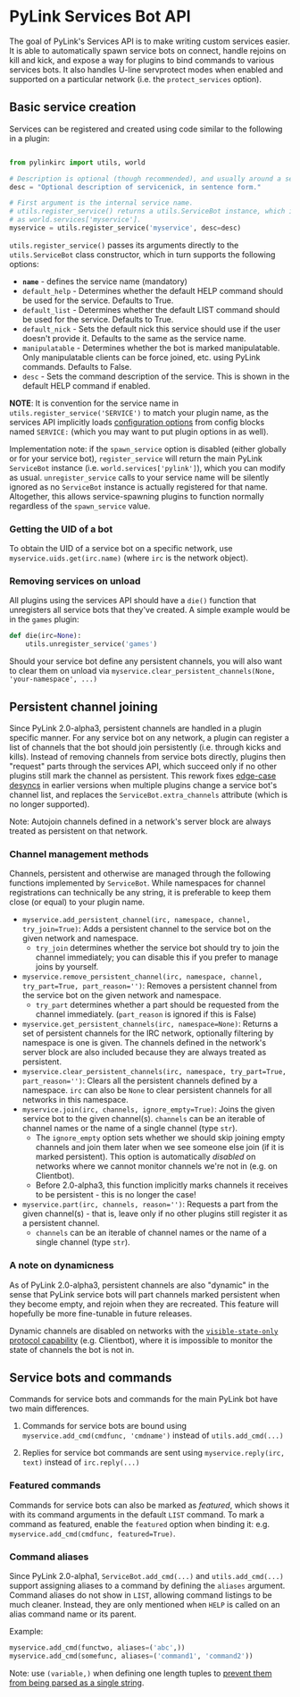 # PyLink Services Bot API

The goal of PyLink's Services API is to make writing custom services easier. It is able to automatically spawn service bots on connect, handle rejoins on kill and kick, and expose a way for plugins to bind commands to various services bots. It also handles U-line servprotect modes when enabled and supported on a particular network (i.e. the `protect_services` option).

## Basic service creation

Services can be registered and created using code similar to the following in a plugin:

```python

from pylinkirc import utils, world

# Description is optional (though recommended), and usually around a sentence or two.
desc = "Optional description of servicenick, in sentence form."

# First argument is the internal service name.
# utils.register_service() returns a utils.ServiceBot instance, which is also stored
# as world.services['myservice'].
myservice = utils.register_service('myservice', desc=desc)
```

`utils.register_service()` passes its arguments directly to the `utils.ServiceBot` class constructor, which in turn supports the following options:

- **`name`** - defines the service name (mandatory)
- `default_help` - Determines whether the default HELP command should be used for the service. Defaults to True.
- `default_list` - Determines whether the default LIST command should be used for the service. Defaults to True.
- `default_nick` - Sets the default nick this service should use if the user doesn't provide it. Defaults to the same as the service name.
- `manipulatable` - Determines whether the bot is marked manipulatable. Only manipulatable clients can be force joined, etc. using PyLink commands. Defaults to False.
- `desc` - Sets the command description of the service. This is shown in the default HELP command if enabled.

**NOTE**: It is convention for the service name in `utils.register_service('SERVICE')` to match your plugin name, as the services API implicitly loads [configuration options](../advanced-services-config.md) from config blocks named `SERVICE:` (which you may want to put plugin options in as well).

Implementation note: if the `spawn_service` option is disabled (either globally or for your service bot), `register_service` will return the main PyLink `ServiceBot` instance (i.e. `world.services['pylink']`), which you can modify as usual. `unregister_service` calls to your service name will be silently ignored as no `ServiceBot` instance is actually registered for that name. Altogether, this allows service-spawning plugins to function normally regardless of the `spawn_service` value.

### Getting the UID of a bot

To obtain the UID of a service bot on a specific network, use `myservice.uids.get(irc.name)` (where `irc` is the network object).

### Removing services on unload

All plugins using the services API should have a `die()` function that unregisters all service bots that they've created. A simple example would be in the `games` plugin:

```python
def die(irc=None):
    utils.unregister_service('games')
```

Should your service bot define any persistent channels, you will also want to clear them on unload via `myservice.clear_persistent_channels(None, 'your-namespace', ...)`

## Persistent channel joining

Since PyLink 2.0-alpha3, persistent channels are handled in a plugin specific manner. For any service bot on any network, a plugin can register a list of channels that the bot should join persistently (i.e. through kicks and kills). Instead of removing channels from service bots directly, plugins then "request" parts through the services API, which succeed only if no other plugins still mark the channel as persistent. This rework fixes [edge-case desyncs](https://github.com/jlu5/PyLink/issues/265) in earlier versions when multiple plugins change a service bot's channel list, and replaces the `ServiceBot.extra_channels` attribute (which is no longer supported).

Note: Autojoin channels defined in a network's server block are always treated as persistent on that network.

### Channel management methods

Channels, persistent and otherwise are managed through the following functions implemented by `ServiceBot`. While namespaces for channel registrations can technically be any string, it is preferable to keep them close (or equal) to your plugin name.

- `myservice.add_persistent_channel(irc, namespace, channel, try_join=True)`: Adds a persistent channel to the service bot on the given network and namespace.
    - `try_join` determines whether the service bot should try to join the channel immediately; you can disable this if you prefer to manage joins by yourself.
- `myservice.remove_persistent_channel(irc, namespace, channel, try_part=True, part_reason='')`: Removes a persistent channel from the service bot on the given network and namespace.
    - `try_part` determines whether a part should be requested from the channel immediately. (`part_reason` is ignored if this is False)
- `myservice.get_persistent_channels(irc, namespace=None)`: Returns a set of persistent channels for the IRC network, optionally filtering by namespace is one is given. The channels defined in the network's server block are also included because they are always treated as persistent.
- `myservice.clear_persistent_channels(irc, namespace, try_part=True, part_reason='')`: Clears all the persistent channels defined by a namespace. `irc` can also be `None` to clear persistent channels for all networks in this namespace.
- `myservice.join(irc, channels, ignore_empty=True)`: Joins the given service bot to the given channel(s). `channels` can be an iterable of channel names or the name of a single channel (type `str`).
    - The `ignore_empty` option sets whether we should skip joining empty channels and join them later when we see someone else join (if it is marked persistent). This option is automatically *disabled* on networks where we cannot monitor channels we're not in (e.g. on Clientbot).
    - Before 2.0-alpha3, this function implicitly marks channels it receives to be persistent - this is no longer the case!
- `myservice.part(irc, channels, reason='')`: Requests a part from the given channel(s) - that is, leave only if no other plugins still register it as a persistent channel.
    - `channels` can be an iterable of channel names or the name of a single channel (type `str`).

### A note on dynamicness

As of PyLink 2.0-alpha3, persistent channels are also "dynamic" in the sense that PyLink service bots will part channels marked persistent when they become empty, and rejoin when they are recreated. This feature will hopefully be more fine-tunable in future releases.

Dynamic channels are disabled on networks with the [`visible-state-only` protocol capability](pmodule-spec.md#pylink-protocol-capabilities) (e.g. Clientbot), where it is impossible to monitor the state of channels the bot is not in.

## Service bots and commands

Commands for service bots and commands for the main PyLink bot have two main differences.

1) Commands for service bots are bound using `myservice.add_cmd(cmdfunc, 'cmdname')` instead of `utils.add_cmd(...)`

2) Replies for service bot commands are sent using `myservice.reply(irc, text)` instead of `irc.reply(...)`

### Featured commands

Commands for service bots can also be marked as *featured*, which shows it with its command arguments in the default `LIST` command. To mark a command as featured, enable the `featured` option when binding it: e.g. `myservice.add_cmd(cmdfunc, featured=True)`.

### Command aliases

Since PyLink 2.0-alpha1, `ServiceBot.add_cmd(...)` and `utils.add_cmd(...)` support assigning aliases to a command by defining the `aliases` argument. Command aliases do not show in `LIST`, allowing command listings to be much cleaner. Instead, they are only mentioned when `HELP` is called on an alias command name or its parent.

Example:

```python
myservice.add_cmd(functwo, aliases=('abc',))
myservice.add_cmd(somefunc, aliases=('command1', 'command2'))
```

Note: use `(variable,)` when defining one length tuples to [prevent them from being parsed as a single string](https://wiki.python.org/moin/TupleSyntax).

